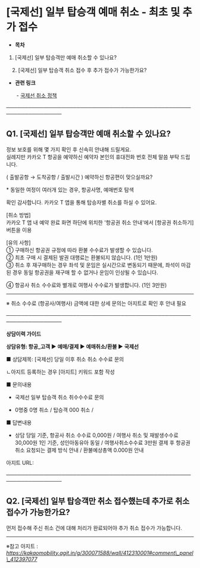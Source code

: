 # [국제선] 일부 탑승객 예매 취소 -  최초 및 추가 접수

* **목차**

1. [국제선] 일부 탑승객만 예매 취소할 수 있나요?

    2. [국제선] 일부 탑승객 취소 접수 후 추가 접수가 가능한가요?

* **관련 링크**

       - [국제선 취소 정책](https://kakaomobilitysupport.zendesk.com/hc/ko/articles/34197286925081--%EC%A0%95%EC%B1%85-%EA%B5%AD%EC%A0%9C%EC%84%A0-%EC%B7%A8%EC%86%8C)

─────────────────────────────────────────────────────────────────

**Q1. [국제선] 일부 탑승객만 예매 취소할 수 있나요?**
-----------------------------------

정보 보호를 위해 몇 가지 확인 후 신속히 안내해 드릴게요.  
실례지만 카카오 T 항공을 예약하신 예약자 본인의 휴대전화 번호 전체 말씀 부탁 드립니다.

( 출발공항 → 도착공항 / 출발시간 ) 예약하신 항공편이 맞으실까요?

\* 동일한 여정이 여러개 있는 경우, 항공사명, 예매번호 탐색

확인 감사합니다. 카카오 T 앱을 통해 탑승자별 취소를 하실 수 있어요.

[취소 방법]  
카카오 T 앱 내 예약 완료 화면 하단에 위치한 '항공권 취소 안내'에서 [항공권 취소하기] 버튼을 이용

[유의 사항]  
① 구매하신 항공권 규정에 따라 환불 수수료가 발생할 수 있습니다.  
② 최초 구매 시 결제된 발권 대행료는 환불되지 않습니다. (1인 1만원)  
③ 취소 후 재구매하는 경우 좌석 및 운임은 실시간으로 변동되기 때문에, 좌석이 마감된 경우 동일 항공권을 재구매 할 수 없거나 운임이 인상될 수 있습니다.

④ 항공사 취소 수수료와 별개로 여행사 수수료가 발생합니다. (1인 3만원)

------------------------------------------------------

※ 취소 수수료 (항공사/여행사) 금액에 대한 상세 문의는 아지트로 확인 후 안내 필요 

─────────────────────────────────────────────────────────────────

**상담이력 가이드**

**상담유형: 항공\_고객 ▶ 예매/결제 ▶ 예매취소/환불 ▶ 국제선**

■ 상담제목: [국제선] 당일 이후 취소 취소 수수료 문의

ㄴ아지트 등록하는 경우 [아지트] 키워드 포함 작성 

■ 문의내용  
- 국제선 일부 탑승객 취소 취수수수료 문의 

- 0명중 0명 취소 / 탑승객 000 취소 /

■ 답변내용  
- 상담 당일 기준, 항공사 취소 수수료 0,000원 / 여행사 취소 및 재발생수수료 30,000원 1인 기준, 성인아동유아 동일 / 여행사취소수수료 3만원 결제 후 항공권 취소 요청되는 결제 방식 안내 / 환불예상총액 0.000원 안내

아지트 URL:

─────────────────────────────────────────────────────────────────

**Q2. [국제선] 일부 탑승객만 취소 접수했는데 추가로 취소 접수가 가능한가요?**
------------------------------------------------

먼저 접수해 주신 취소 건에 대해 처리가 완료되어야 추가 취소 접수가 가능합니다.

------------------------------------------------------

※참고 아지트 : *https://kakaomobility.agit.in/g/300071588/wall/412310001#comment\_panel\_412397077*